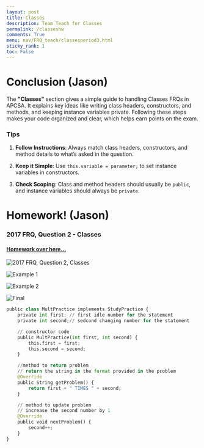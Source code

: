 ```yaml
---
layout: post
title: Classes
description: Team Teach for Classes
permalink: /classeshw
comments: True
menu: nav/FRQ_teach/classesperiod3.html
sticky_rank: 1
toc: False
---
```


# Conclusion   (Jason)

The **"Classes"** section gives a simple guide to handling Classes FRQs in APCSA. It explains key ideas like writing class headers, constructors, and methods, and keeping instance variables private. Following these steps makes your code organized and clear, which helps earn points on the exam.

### Tips  
1. **Follow Instructions**: Always match class headers, constructors, and method details to what’s asked in the question.  

2. **Keep it Simple**: Use `this.variable = parameter;` to set instance variables in constructors.  

3. **Check Scoping**: Class and method headers should usually be `public`, and instance variables should always be `private`.  


# **Homework!** (Jason)
### 2017 FRQ, Question 2 - Classes

#### [**Homework over here...**](https://docs.google.com/forms/d/e/1FAIpQLSfh9si2edbWDec6buhsbuA_oiq-rA2lMeY582N4i8nAxtmBoQ/viewform?usp=sf_link)

![2017 FRQ, Question 2, Classes](https://i.ibb.co/VJc29TM/Screenshot-2025-01-07-at-12-39-08-PM.png)

![Example 1](https://i.ibb.co/NpF8v72/Screenshot-2025-01-07-at-12-43-04-PM.png)

![Example 2](https://i.ibb.co/pW4jVSX/Screenshot-2025-01-07-at-12-43-20-PM.png)

![Final](https://i.ibb.co/vYTv7cX/Screenshot-2025-01-07-at-12-44-12-PM.png)



```python
public class MultPractice implements StudyPractice {
    private int first; // first idle number for the statement
    private int second;// sedcond changing number for the statement

    // constructor code
    public MultPractice(int first, int second) {
        this.first = first;
        this.second = second;
    }

    //method to return problem
    // return the string in the format provided in the problem
    @Override
    public String getProblem() {
        return first + " TIMES " + second;
    }

    // method to update problem
    // increase the second number by 1
    @Override
    public void nextProblem() {
        second++;
    }
}
```

